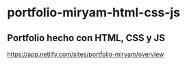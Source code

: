 # portfolio-miryam-html-css-js

## Portfolio hecho con HTML, CSS y JS

https://app.netlify.com/sites/portfolio-miryam/overview
